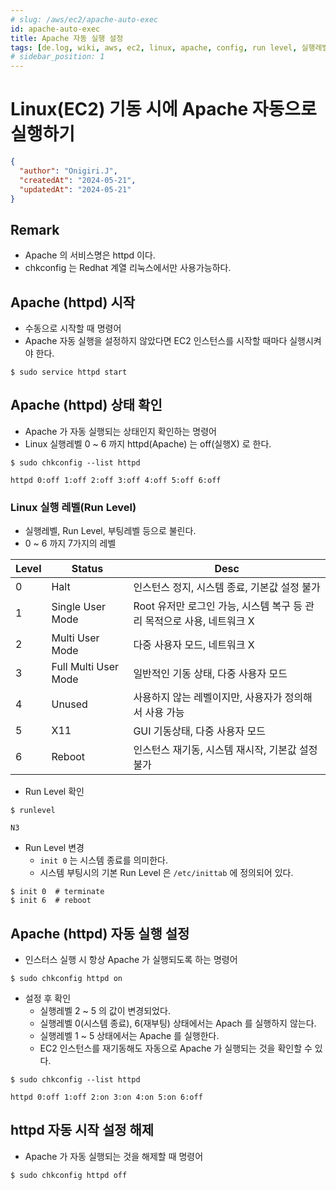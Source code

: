 ```yaml
---
# slug: /aws/ec2/apache-auto-exec
id: apache-auto-exec
title: Apache 자동 실행 설정
tags: [de.log, wiki, aws, ec2, linux, apache, config, run level, 실행레벨, 부팅레벨]
# sidebar_position: 1
---
```


<!--title -->
# Linux(EC2) 기동 시에 Apache 자동으로 실행하기
<!--//title -->


```json
{
  "author": "Onigiri.J",
  "createdAt": "2024-05-21",
  "updatedAt": "2024-05-21"
}
```

## Remark
- Apache 의 서비스명은 httpd 이다.
- chkconfig 는 Redhat 계열 리눅스에서만 사용가능하다.


## Apache (httpd) 시작
- 수동으로 시작할 때 명령어
- Apache 자동 실행을 설정하지 않았다면 EC2 인스턴스를 시작할 때마다 실행시켜야 한다.
```shell
$ sudo service httpd start  
```


## Apache (httpd) 상태 확인
- Apache 가 자동 실행되는 상태인지 확인하는 명령어
- Linux 실행레벨 0 ~ 6 까지 httpd(Apache) 는 off(실행X) 로 한다.
```shell
$ sudo chkconfig --list httpd

httpd 0:off 1:off 2:off 3:off 4:off 5:off 6:off
```

### Linux 실행 레벨(Run Level)
- 실행레벨, Run Level, 부팅레벨 등으로 불린다.
- 0 ~ 6 까지 7가지의 레벨

| Level | Status               | Desc |
| ---   | ---                  | ---  |
| 0     | Halt                 | 인스턴스 정지, 시스템 종료, 기본값 설정 불가 |
| 1     | Single User Mode     | Root 유저만 로그인 가능, 시스템 복구 등 관리 목적으로 사용, 네트워크 X |
| 2     | Multi User Mode      | 다중 사용자 모드, 네트워크 X |
| 3     | Full Multi User Mode | 일반적인 기동 상태, 다중 사용자 모드 |
| 4     | Unused               | 사용하지 않는 레벨이지만, 사용자가 정의해서 사용 가능 |
| 5     | X11                  | GUI 기동상태, 다중 사용자 모드 |
| 6     | Reboot               | 인스턴스 재기동, 시스템 재시작, 기본값 설정 불가 |

- Run Level 확인
```shell
$ runlevel

N3
```

- Run Level 변경
  + `init 0` 는 시스템 종료를 의미한다.
  + 시스템 부팅시의 기본 Run Level 은 `/etc/inittab` 에 정의되어 있다.
```shell
$ init 0  # terminate
$ init 6  # reboot
```


## Apache (httpd) 자동 실행 설정
- 인스터스 실행 시 항상 Apache 가 실행되도록 하는 명령어
```shell
$ sudo chkconfig httpd on
```

- 설정 후 확인
  + 실행레벨 2 ~ 5 의 값이 변경되었다.
  + 실행레벨 0(시스템 종료), 6(재부팅) 상태에서는 Apach 를 실행하지 않는다.
  + 실행레벨 1 ~ 5 상태에서는 Apache 를 실행한다.
  + EC2 인스턴스를 재기동해도 자동으로 Apache 가 실행되는 것을 확인할 수 있다.
```shell
$ sudo chkconfig --list httpd

httpd 0:off 1:off 2:on 3:on 4:on 5:on 6:off
```


## httpd 자동 시작 설정 해제
- Apache 가 자동 실행되는 것을 해제할 때 명령어
```shell
$ sudo chkconfig httpd off
```